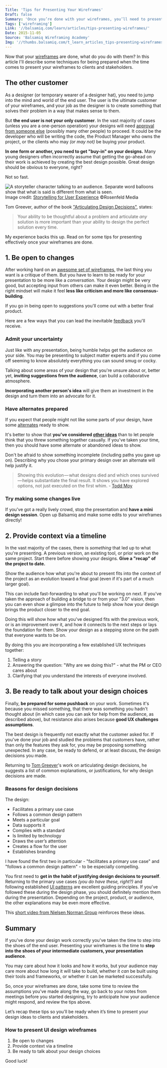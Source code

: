 ```yaml
---
Title: 'Tips for Presenting Your Wireframes'
Draft: false
Summary: 'Once you’re done with your wireframes, you’ll need to present them to get someone’s approval. Learn 3 effective strategies to get buy-in and move forward.'
Tags: ['wireframing']
Link: '//balsamiq.com/learn/articles/tips-presenting-wireframes/'
Date: 2015-11-05
Source: 'Balsamiq Wireframing Academy'
Img: '//thumbs.balsamiq.com/t_learn_articles_tips-presenting-wireframes.png'
---
```


Now that your [wireframes](https://balsamiq.com/learn/articles/what-are-wireframes/) are done, what do you do with them? In this article I'll describe some techniques for being prepared when the time comes to present your wireframes to clients and stakeholders.

## The other customer

As a designer (or temporary wearer of a designer hat), you need to jump into the mind and world of the end user. The user is the ultimate customer of your wireframes, and your job as the designer is to create something that solves their problem in a way that makes sense to them.

But **the end user is not your only customer**. In the vast majority of cases (unless you are a one-person operation) your designs will need [approval from someone else](https://balsamiq.com/learn/articles/wireframing-phases-ideation-validation/#the-validation-phase) (possibly many other people) to proceed. It could be the developer who will be writing the code, the Product Manager who owns the project, or the clients who may _(or may not)_ be buying your product.

**In one form or another, you need to get "buy-in" on your designs.** Many young designers often incorrectly assume that getting the go-ahead on their work is achieved by creating the best design possible. Great design should be obvious to everyone, right?

Not so fast.

![A storyteller character talking to an audience. Separate word balloons show that what is said is different from what is seen.](/tips-presenting-wireframes.png)
Image credit: [Storytelling for User Experience](https://rosenfeldmedia.com/books/storytelling-for-user-experience/) &copy;Rosenfeld Media

Tom Greever, author of the book ["Articulating Design Decisions"](http://amzn.to/1VD6dMp), states:

> Your ability to be thoughtful about a problem and articulate _any_ solution is more important than your ability to design the perfect solution every time.

My experience backs this up. Read on for some tips for presenting effectively once your wireframes are done.


## 1. Be open to changes

After working hard on an [awesome set of wireframes](https://balsamiq.com/learn/articles/five-steps-to-great-wireframes/), the last thing you want is a critique of them. But you have to learn to be ready for your presentation to be more like a _conversation_. Your design might be very good, but accepting input from others can make it even better. Being in the right mindset will make it feel **less like criticism and more like consensus-building**.

If you go in being open to suggestions you'll come out with a better final product.

Here are a few ways that you can lead the inevitable [feedback](https://balsamiq.com/learn/articles/how-to-get-design-feedback/) you'll receive.

### Admit your uncertainty

Just like with any presentation, being humble helps get the audience on your side. You may be presenting to subject matter experts and if you come off seeming to know absolutely everything you can sound smug or cocky.

Talking about some areas of your design that you're unsure about or, better yet, **inviting suggestions from the audience**, can build a collaborative atmosphere.

**Incorporating another person's idea** will give them an investment in the design and turn them into an advocate for it.

### Have alternates prepared

If you expect that people might not like some parts of your design, have some [alternates](https://balsamiq.com/wireframes/cloud/docs/alternates/) ready to show.

It's better to show that **you've considered [other ideas](https://balsamiq.com/learn/articles/wireframing-phases-ideation-validation/#the-ideation-phase)** than to let people think that you threw something together casually. If you've taken your time, then you should have some alternate or abandoned ideas to show.

Don't be afraid to show something incomplete (including paths you gave up on). Describing why you chose your primary design over an alternate will help justify it.

> Showing this evolution — what designs died and which ones survived — helps substantiate the final result. It shows you have explored options, not just executed on the first whim.
> \- [Todd Moy](https://medium.com/todd-moy/3-tactics-for-improving-wireframe-presentations-2698e488ef5b)

### Try making some changes live

If you've got a really lively crowd, stop the presentation and **have a mini design session**. Open up Balsamiq and make some edits to your wireframes directly!


## 2. Provide context via a timeline

In the vast majority of the cases, there is _something_ that led up to what you're presenting. A previous version, an existing tool, or prior work on the same project. Start there before showing your designs. **Give a "recap" of the project to date.**

Show the audience how what you're about to present fits into the context of the project as an evolution toward a final goal (even if it's part of a much larger goal).

This can include fast-forwarding to what you'll be working on next. If you've taken the approach of building a bridge to or from your "3.0" vision, then you can even show a glimpse into the future to help show how your design brings the product closer to the end goal.

Doing this will show how what you've designed fits with the previous work, or is an improvement over it, and how it connects to the next steps or lays the foundation for them. Show your design as a stepping stone on the path that everyone wants to be on.

By doing this you are incorporating a few established UX techniques together:

1.  Telling a story
2.  Answering the question: "Why are we doing this?" - what the PM or CEO cares about
3.  Clarifying that you understand the interests of everyone involved.


## 3. Be ready to talk about your design choices

Finally, **be prepared for some pushback** on your work. Sometimes it's because you missed something, that there was something you hadn't thought about (in which case you can ask for help from the audience, as described above), but resistance also arises because **good UX challenges assumptions**.

The best design is frequently not exactly what the customer asked for. If you've done your job and studied the problems that customers have, rather than only the features they ask for, you may be proposing something unexpected. In any case, be ready to defend, or at least discuss, the design decisions you made.

Returning to [Tom Greever](http://tomgreever.com/)'s work on articulating design decisions, he suggests a list of common explanations, or justifications, for why design decisions are made.

### Reasons for design decisions

The design:
*   Facilitates a primary use case
*   Follows a common design pattern
*   Meets a particular goal
*   Data supports it
*   Complies with a standard
*   Is limited by technology
*   Draws the user’s attention
*   Creates a flow for the user
*   Establishes branding

I have found the first two in particular - "facilitates a primary use case" and "follows a common design pattern" - to be especially compelling.

You first need to **get in the habit of justifying design decisions to yourself**. Returning to the primary use cases _(you do have these, right?)_ and following established [UI patterns](https://balsamiq.com/learn/courses/intro-to-ui-design/ui-design-patterns/) are excellent guiding principles. If you've followed these during the design phase, you should definitely mention them during the presentation. Depending on the project, product, or audience, the other explanations may be even more effective.

This [short video from Nielsen Norman Group](https://www.nngroup.com/videos/present-design-ideas/) reinforces these ideas.


## Summary

If you've done your design work correctly you've taken the time to step into the shoes of the end user. Presenting your wireframes is the time to **step into the shoes of your intermediate customers, your presentation audience**.

You may care about how it looks and how it works, but your audience may care more about how long it will take to build, whether it _can_ be built using their tools and frameworks, or whether it can be marketed successfully.

So, once your wireframes are done, take some time to review the assumptions you've made along the way, go back to your notes from meetings before you started designing, try to anticipate how your audience might respond, and review the tips above.

Let’s recap these tips so you’ll be ready when it’s time to present your design ideas to clients and stakeholders.

### How to present UI design wireframes
1. Be open to changes
1. Provide context via a timeline
1. Be ready to talk about your design choices

Good luck!
